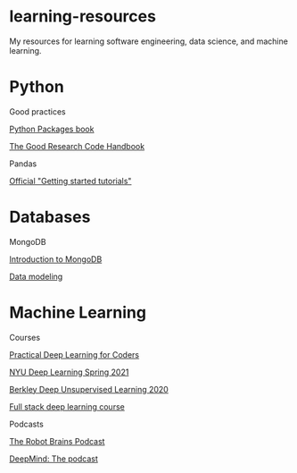 # learning-resources
My resources for learning software engineering, data science, and machine learning.

# Python

Good practices

[Python Packages book](https://py-pkgs.org/)

[The Good Research Code Handbook](https://goodresearch.dev/)

Pandas

[Official "Getting started tutorials"](https://pandas.pydata.org/docs/getting_started/intro_tutorials/index.html)

# Databases

MongoDB

[Introduction to MongoDB](https://university.mongodb.com/courses/M001/about)

[Data modeling](https://university.mongodb.com/courses/M320/about)

# Machine Learning

Courses

[Practical Deep Learning for Coders](https://course.fast.ai/)

[NYU Deep Learning Spring 2021](https://atcold.github.io/NYU-DLSP21/)

[Berkley Deep Unsupervised Learning 2020](https://sites.google.com/view/berkeley-cs294-158-sp20/home)

[Full stack deep learning course](fullstackdeeplearning.com/)

Podcasts

[The Robot Brains Podcast](https://www.therobotbrains.ai/)

[DeepMind: The podcast](https://www.deepmind.com/the-podcast)

